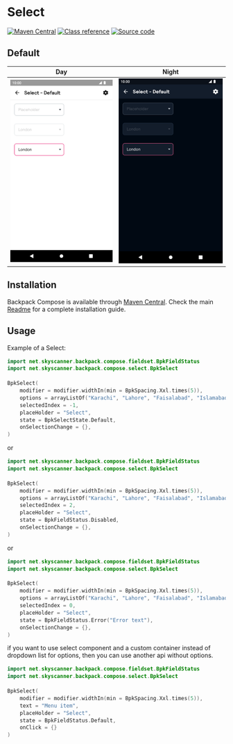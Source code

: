 # Select

[![Maven Central](https://img.shields.io/maven-central/v/net.skyscanner.backpack/backpack-compose)](https://search.maven.org/artifact/net.skyscanner.backpack/backpack-compose)
[![Class reference](https://img.shields.io/badge/Class%20reference-Android-blue)](https://backpack.github.io/android/backpack-compose/net.skyscanner.backpack.compose.select)
[![Source code](https://img.shields.io/badge/Source%20code-GitHub-lightgrey)](https://github.com/Skyscanner/backpack-android/tree/main/backpack-compose/src/main/kotlin/net/skyscanner/backpack/compose/select)

## Default

| Day                                                                                                                                                              | Night                                                                                                                                                                                       |
|------------------------------------------------------------------------------------------------------------------------------------------------------------------|---------------------------------------------------------------------------------------------------------------------------------------------------------------------------------------------|
| <img src="https://raw.githubusercontent.com/Skyscanner/backpack-android/main/docs/compose/Select/screenshots/default.png" alt="Select component" width="375" />  | <img src="https://raw.githubusercontent.com/Skyscanner/backpack-android/main/docs/compose/Select/screenshots/default_dm.png" alt="Select component - dark mode" width="375" />              |

## Installation

Backpack Compose is available through [Maven Central](https://search.maven.org/artifact/net.skyscanner.backpack/backpack-compose). Check the main [Readme](https://github.com/skyscanner/backpack-android#installation) for a complete installation guide.

## Usage

Example of a Select:

```Kotlin
import net.skyscanner.backpack.compose.fieldset.BpkFieldStatus
import net.skyscanner.backpack.compose.select.BpkSelect

BpkSelect(
    modifier = modifier.widthIn(min = BpkSpacing.Xxl.times(5)),
    options = arrayListOf("Karachi", "Lahore", "Faisalabad", "Islamabad", "Quetta", "Peshawar", "Menu item", "Menu item"),
    selectedIndex = -1,
    placeHolder = "Select",
    state = BpkSelectState.Default,
    onSelectionChange = {},
)
```
or

```Kotlin
import net.skyscanner.backpack.compose.fieldset.BpkFieldStatus
import net.skyscanner.backpack.compose.select.BpkSelect

BpkSelect(
    modifier = modifier.widthIn(min = BpkSpacing.Xxl.times(5)),
    options = arrayListOf("Karachi", "Lahore", "Faisalabad", "Islamabad", "Quetta", "Peshawar", "Menu item", "Menu item"),
    selectedIndex = 2,
    placeHolder = "Select",
    state = BpkFieldStatus.Disabled,
    onSelectionChange = {},
)
```
or

```Kotlin
import net.skyscanner.backpack.compose.fieldset.BpkFieldStatus
import net.skyscanner.backpack.compose.select.BpkSelect

BpkSelect(
    modifier = modifier.widthIn(min = BpkSpacing.Xxl.times(5)),
    options = arrayListOf("Karachi", "Lahore", "Faisalabad", "Islamabad", "Quetta", "Peshawar", "Menu item", "Menu item"),
    selectedIndex = 0,
    placeHolder = "Select",
    state = BpkFieldStatus.Error("Error text"),
    onSelectionChange = {},
)
```
if you want to use select component and a custom container instead of dropdown list for options, then you can use another api without options.

```Kotlin
import net.skyscanner.backpack.compose.fieldset.BpkFieldStatus
import net.skyscanner.backpack.compose.select.BpkSelect

BpkSelect(
    modifier = modifier.widthIn(min = BpkSpacing.Xxl.times(5)),
    text = "Menu item",
    placeHolder = "Select",
    state = BpkFieldStatus.Default,
    onClick = {}
)
```
